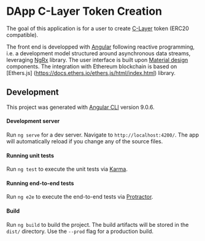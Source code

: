# DApp C-Layer Token Creation

The goal of this application is for a user to create [C-Layer](https://github.com/c-layer) token (ERC20 compatible).

The front end is developped with [Angular](https://github.com/angular) following reactive programming, i.e. a development model structured around asynchronous data streams, leveraging [NgRx](https://github.com/ngrx) library. 
The user interface is built upon [Material design](https://material.io/) components.
The integration with Ethereum blockchain is based on [Ethers.js] (https://docs.ethers.io/ethers.js/html/index.html) library.

## Development
This project was generated with [Angular CLI](https://github.com/angular/angular-cli) version 9.0.6.
#### Development server
Run `ng serve` for a dev server.  Navigate to `http://localhost:4200/`. 
The app will automatically reload if you change any of the source files.

#### Running unit tests
Run `ng test` to execute the unit tests via [Karma](https://karma-runner.github.io).

#### Running end-to-end tests
Run `ng e2e` to execute the end-to-end tests via [Protractor](http://www.protractortest.org/).

#### Build
Run `ng build` to build the project. The build artifacts will be stored in the `dist/` directory. Use the `--prod` flag for a production build.